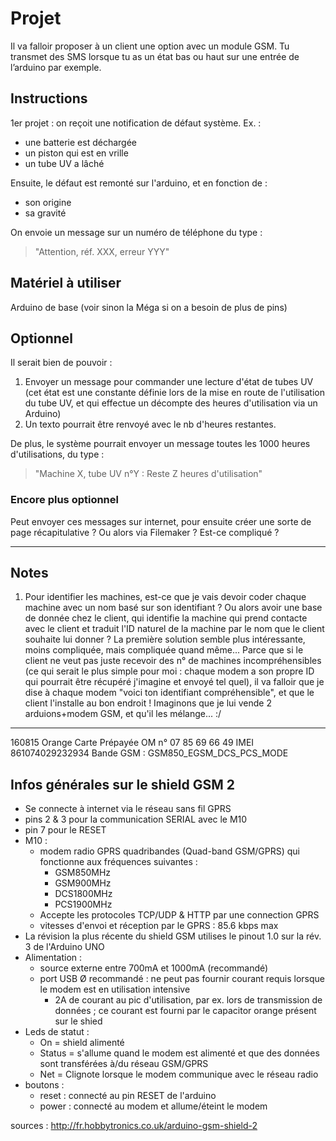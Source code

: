 # Projet

Il va falloir proposer à un client une option avec un module GSM. 
Tu transmet des SMS lorsque tu as un état bas ou haut sur une entrée de l’arduino par exemple.

## Instructions

1er projet : on reçoit une notification de défaut système. Ex. : 

- une batterie est déchargée
- un piston qui est en vrille
- un tube UV a lâché

Ensuite, le défaut est remonté sur l'arduino, et en fonction de :

- son origine
- sa gravité

On envoie un message sur un numéro de téléphone du type : 

> "Attention, réf. XXX, erreur YYY"

## Matériel à utiliser

Arduino de base (voir sinon la Méga si on a besoin de plus de pins)

## Optionnel

Il serait bien de pouvoir :

1. Envoyer un message pour commander une lecture d'état de tubes UV (cet état est une constante définie lors de la mise en route de l'utilisation du tube UV, et qui effectue un décompte des heures d'utilisation via un Arduino)
2. Un texto pourrait être renvoyé avec le nb d'heures restantes.

De plus, le système pourrait envoyer un message toutes les 1000 heures d'utilisations, du type : 

> "Machine X, tube UV n°Y : Reste Z heures d'utilisation"

### Encore plus optionnel 

Peut envoyer ces messages sur internet, pour ensuite créer une sorte de page récapitulative ? Ou alors via Filemaker ? Est-ce compliqué ?


------

## Notes
1. Pour identifier les machines, est-ce que je vais devoir coder chaque machine avec un nom basé sur son identifiant ? Ou alors avoir une base de donnée chez le client, qui identifie la machine qui prend contacte avec le client et traduit l'ID naturel de la machine par le nom que le client souhaite lui donner ? La première solution semble plus intéressante, moins compliquée, mais compliquée quand même... Parce que si le client ne veut pas juste recevoir des n° de machines incompréhensibles (ce qui serait le plus simple pour moi : chaque modem a son propre ID qui pourrait être récupéré j'imagine et envoyé tel quel), il va falloir que je dise à chaque modem "voici ton identifiant compréhensible", et que le client l'installe au bon endroit ! Imaginons que je lui vende 2 arduions+modem GSM, et qu'il les mélange... :/

------

160815 Orange Carte Prépayée OM
n° 07 85 69 66 49
IMEI 861074029232934
Bande GSM : GSM850_EGSM_DCS_PCS_MODE

## Infos générales sur le shield GSM 2
- Se connecte à internet via le réseau sans fil GPRS
- pins 2 & 3 pour la communication SERIAL avec le M10
- pin 7 pour le RESET
- M10 : 
	- modem radio GPRS quadribandes (Quad-band GSM/GPRS) qui fonctionne aux fréquences suivantes :
		- GSM850MHz
		- GSM900MHz
		- DCS1800MHz
		- PCS1900MHz
	- Accepte les protocoles TCP/UDP & HTTP par une connection GPRS
	- vitesses d'envoi et réception par le GPRS : 85.6 kbps max
- La révision la plus récente du shield GSM utilises le pinout 1.0 sur la rév. 3 de l'Arduino UNO
- Alimentation : 
	- source externe entre 700mA et 1000mA (recommandé)
	- port USB Ø recommandé : ne peut pas fournir courant requis lorsque le modem est en utilisation intensive
		- 2A de courant au pic d'utilisation, par ex. lors de transmission de données ; ce courant est fourni par le capacitor orange présent sur le shied
- Leds de statut : 
	- On     = shield alimenté
	- Status = s'allume quand le modem est alimenté et que des données sont transférées à/du réseau GSM/GPRS
	- Net    = Clignote lorsque le modem communique avec le réseau radio
- boutons :
	- reset : connecté au pin RESET de l'arduino
	- power : connecté au modem et allume/éteint le modem

sources : http://fr.hobbytronics.co.uk/arduino-gsm-shield-2